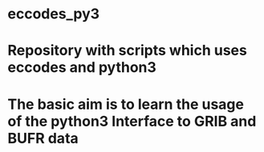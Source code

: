 # eccodes_py3
# Repository with scripts which uses eccodes and python3
# The basic aim is to learn the usage of the python3 Interface to GRIB and BUFR data
